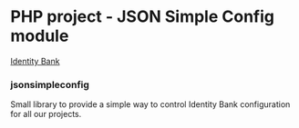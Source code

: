 # PHP project - JSON Simple Config module

[Identity Bank](https://www.identitybank.eu)

### jsonsimpleconfig
Small library to provide a simple way to control Identity Bank configuration for all our projects.
